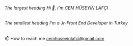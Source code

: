 ###### The largest heading Hi 👋, I'm CEM HÜSEYİN LAFÇI
###### The smallest heading I'm a Jr-Front End Developer in Turkey
📫 How to reach me cemhuseyinlafci@gmail.com


